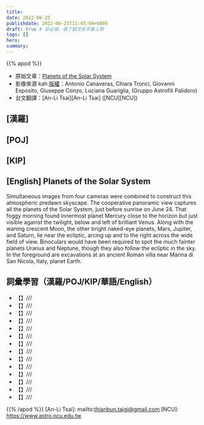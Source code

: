 ```yaml
---
title:
date: 2022-06-25
publishdate: 2022-06-25T11:45:00+0800
draft: true # 非必填，填了就完全不會上架
tags: []
hero:
summary:
---
```


{{% apod %}}

- 原始文章：[Planets of the Solar System](https://apod.nasa.gov/apod/ap220625.html)
- 影像來源 kah [版權][copyright]：Antonio Canaveras, Chiara Tronci, Giovanni Esposito, Giuseppe Conzo, Luciana Guariglia, (Gruppo Astrofili Palidoro)
- 台文翻譯：[An-Li Tsai][An-Li Tsai] ([NCU][NCU])

## [漢羅]

## [POJ]

## [KIP]

## [English] Planets of the Solar System
Simultaneous images from four cameras were combined to construct this atmospheric predawn skyscape. The cooperative panoramic view captures all the planets of the Solar System, just before sunrise on June 24. That foggy morning found innermost planet Mercury close to the horizon but just visible against the twilight, below and left of brilliant Venus. Along with the waning crescent Moon, the other bright naked-eye planets, Mars, Jupiter, and Saturn, lie near the ecliptic, arcing up and to the right across the wide field of view. Binoculars would have been required to spot the much fainter planets Uranus and Neptune, though they also follow the ecliptic in the sky. In the foreground are excavations at an ancient Roman villa near Marina di San Nicola, Italy, planet Earth.

## 詞彙學習（漢羅/POJ/KIP/華語/English）
- 【】///
- 【】///
- 【】///
- 【】///
- 【】///
- 【】///
- 【】///
- 【】///
- 【】///
- 【】///
- 【】///
- 【】///
- 【】///
- 【】///

{{% /apod %}}
[An-Li Tsai]: mailto:thianbun.taigi@gmail.com
[NCU]: https://www.astro.ncu.edu.tw

[copyright]: https://apod.nasa.gov/apod/fap/lib/about_apod.html#srapply
